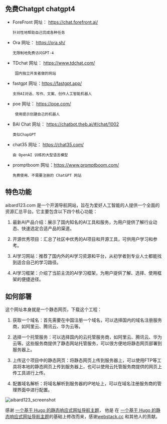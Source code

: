 

## 免费Chatgpt chatgpt4


- ForeFront 网址： https://chat.forefront.ai/
      
      针对性地帮助自己完成各种任务

- Ora 网址：  https://ora.sh/

      无限制地免费访问GPT-4

- TDchat 网址： https://www.tdchat.com/

       国内独立开发者做的网站

- fastgpt 网址：https://fastgpt.app/

      支持AI对话、写作、文案、创作人工智能机器人
- poe 网址：  https://poe.com/
      
       使用提示创建自己的机器人
- BAI Chat 网址： https://chatbot.theb.ai/#/chat/1002
      
      类似ChapGPT
      
- chat35 网址： https://chat35.com/

      由 OpenAI 训练的大型语言模型
      
- promptboom 网址：https://www.promptboom.com/
      
      免费使用、不需要注册的 ChatGPT 网站


## 特色功能

aibard123.com 是一个开源导航网站，旨在为爱好人工智能的人提供一个全面的资源汇总平台。它主要包含以下四个核心功能：

1. 最新AI产品介绍：展示了国内知名的AI工具和服务，为用户提供了解行业动态、快速选定合适产品的渠道。

2. 开源优秀项目：汇总了社区中优秀的AI项目和开源工具，可供用户学习和参考。

3. AI学习网站：推荐了国内外的AI学习资源和平台，从初学者到专业人士都能找到适合自己的学习路径。

4. AI学习框架：介绍了当前主流的AI学习框架，为用户提供了解、选择、使用框架的便捷途径。


## 如何部署

这个网址本身就是一个静态网页，下载这个工程：


1. 获取一个域名：首先需要在中国注册一个域名，可以选择国内的域名注册服务商，如阿里云、腾讯云、华为云等。

2. 选择一个托管服务：可以选择国内的云托管服务商，如阿里云、腾讯云、华为云等。这些服务商提供了静态网站托管服务，可以很方便地将静态网页部署到服务器上。

3. 上传这个项目中的静态网页：将静态网页上传到服务器上，可以使用FTP等工具将本地的静态网页上传到服务器上，也可以使用云托管服务商提供的网页上传工具进行上传。

4. 配置域名解析：将域名解析到服务器的IP地址上，可以在域名注册服务商的管理界面中进行配置。



![aibard123_screenshot](https://aibard123.com/assets/images/screenshot/shot.png)


感谢 [一个基于 Hugo 的静态响应式网址导航主题](https://github.com/shenweiyan/WebStack-Hugo)， 他是 在 [一个基于 Hugo 的静态响应式网址导航主题](https://github.com/shenweiyan/WebStack-Hugo)的基础上修改而来，感谢[webstack.cc](https://github.com/WebStackPage/WebStackPage.github.io) 和其他人的贡献。
